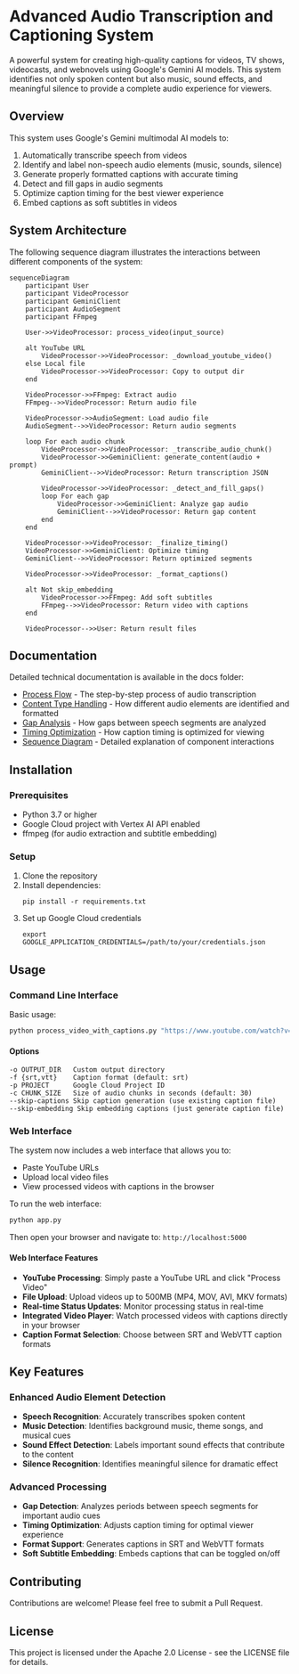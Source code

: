 # Advanced Audio Transcription and Captioning System

A powerful system for creating high-quality captions for videos, TV shows, videocasts, and webnovels using Google's Gemini AI models. This system identifies not only spoken content but also music, sound effects, and meaningful silence to provide a complete audio experience for viewers.

## Overview

This system uses Google's Gemini multimodal AI models to:

1. Automatically transcribe speech from videos
2. Identify and label non-speech audio elements (music, sounds, silence)
3. Generate properly formatted captions with accurate timing
4. Detect and fill gaps in audio segments
5. Optimize caption timing for the best viewer experience
6. Embed captions as soft subtitles in videos

## System Architecture

The following sequence diagram illustrates the interactions between different components of the system:

```mermaid
sequenceDiagram
    participant User
    participant VideoProcessor
    participant GeminiClient
    participant AudioSegment
    participant FFmpeg
    
    User->>VideoProcessor: process_video(input_source)
    
    alt YouTube URL
        VideoProcessor->>VideoProcessor: _download_youtube_video()
    else Local file
        VideoProcessor->>VideoProcessor: Copy to output dir
    end
    
    VideoProcessor->>FFmpeg: Extract audio
    FFmpeg-->>VideoProcessor: Return audio file
    
    VideoProcessor->>AudioSegment: Load audio file
    AudioSegment-->>VideoProcessor: Return audio segments
    
    loop For each audio chunk
        VideoProcessor->>VideoProcessor: _transcribe_audio_chunk()
        VideoProcessor->>GeminiClient: generate_content(audio + prompt)
        GeminiClient-->>VideoProcessor: Return transcription JSON
        
        VideoProcessor->>VideoProcessor: _detect_and_fill_gaps()
        loop For each gap
            VideoProcessor->>GeminiClient: Analyze gap audio
            GeminiClient-->>VideoProcessor: Return gap content
        end
    end
    
    VideoProcessor->>VideoProcessor: _finalize_timing()
    VideoProcessor->>GeminiClient: Optimize timing
    GeminiClient-->>VideoProcessor: Return optimized segments
    
    VideoProcessor->>VideoProcessor: _format_captions()
    
    alt Not skip_embedding
        VideoProcessor->>FFmpeg: Add soft subtitles
        FFmpeg-->>VideoProcessor: Return video with captions
    end
    
    VideoProcessor-->>User: Return result files
```

## Documentation

Detailed technical documentation is available in the docs folder:

- [Process Flow](docs/process_flow.md) - The step-by-step process of audio transcription
- [Content Type Handling](docs/content_type_handling.md) - How different audio elements are identified and formatted
- [Gap Analysis](docs/gap_analysis.md) - How gaps between speech segments are analyzed
- [Timing Optimization](docs/timing_optimization.md) - How caption timing is optimized for viewing
- [Sequence Diagram](docs/sequence_diagram.md) - Detailed explanation of component interactions

## Installation

### Prerequisites

- Python 3.7 or higher
- Google Cloud project with Vertex AI API enabled
- ffmpeg (for audio extraction and subtitle embedding)

### Setup

1. Clone the repository
2. Install dependencies:
   ```
   pip install -r requirements.txt
   ```
3. Set up Google Cloud credentials
   ```
   export GOOGLE_APPLICATION_CREDENTIALS=/path/to/your/credentials.json
   ```

## Usage

### Command Line Interface

Basic usage:

```bash
python process_video_with_captions.py "https://www.youtube.com/watch?v=VIDEO_ID"
```

#### Options

```
-o OUTPUT_DIR   Custom output directory
-f {srt,vtt}    Caption format (default: srt)
-p PROJECT      Google Cloud Project ID
-c CHUNK_SIZE   Size of audio chunks in seconds (default: 30)
--skip-captions Skip caption generation (use existing caption file)
--skip-embedding Skip embedding captions (just generate caption file)
```

### Web Interface

The system now includes a web interface that allows you to:
- Paste YouTube URLs
- Upload local video files
- View processed videos with captions in the browser

To run the web interface:

```bash
python app.py
```

Then open your browser and navigate to: `http://localhost:5000`

#### Web Interface Features

- **YouTube Processing**: Simply paste a YouTube URL and click "Process Video"
- **File Upload**: Upload videos up to 500MB (MP4, MOV, AVI, MKV formats)
- **Real-time Status Updates**: Monitor processing status in real-time
- **Integrated Video Player**: Watch processed videos with captions directly in your browser
- **Caption Format Selection**: Choose between SRT and WebVTT caption formats

## Key Features

### Enhanced Audio Element Detection

- **Speech Recognition**: Accurately transcribes spoken content
- **Music Detection**: Identifies background music, theme songs, and musical cues
- **Sound Effect Detection**: Labels important sound effects that contribute to the content
- **Silence Recognition**: Identifies meaningful silence for dramatic effect

### Advanced Processing

- **Gap Detection**: Analyzes periods between speech segments for important audio cues
- **Timing Optimization**: Adjusts caption timing for optimal viewer experience
- **Format Support**: Generates captions in SRT and WebVTT formats
- **Soft Subtitle Embedding**: Embeds captions that can be toggled on/off

## Contributing

Contributions are welcome! Please feel free to submit a Pull Request.

## License

This project is licensed under the Apache 2.0 License - see the LICENSE file for details.

